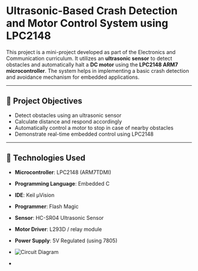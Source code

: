 # Ultrasonic-Based Crash Detection and Motor Control System using LPC2148

This project is a mini-project developed as part of the Electronics and Communication curriculum. It utilizes an **ultrasonic sensor** to detect obstacles and automatically halt a **DC motor** using the **LPC2148 ARM7 microcontroller**. The system helps in implementing a basic crash detection and avoidance mechanism for embedded applications.

---

## 📌 Project Objectives

- Detect obstacles using an ultrasonic sensor
- Calculate distance and respond accordingly
- Automatically control a motor to stop in case of nearby obstacles
- Demonstrate real-time embedded control using LPC2148

---

## 🔧 Technologies Used

- **Microcontroller**: LPC2148 (ARM7TDMI)
- **Programming Language**: Embedded C
- **IDE**: Keil µVision
- **Programmer**: Flash Magic
- **Sensor**: HC-SR04 Ultrasonic Sensor
- **Motor Driver**: L293D / relay module
- **Power Supply**: 5V Regulated (using 7805)

- ![Circuit Diagram]("C:\Users\HP\OneDrive\Desktop\Ultrasonic.png")
- 

